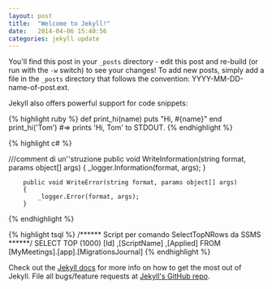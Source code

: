 ```yaml
---
layout: post
title:  "Welcome to Jekyll!"
date:   2014-04-06 15:40:56
categories: jekyll update
---
```


You'll find this post in your `_posts` directory - edit this post and re-build (or run with the `-w` switch) to see your changes!
To add new posts, simply add a file in the `_posts` directory that follows the convention: YYYY-MM-DD-name-of-post.ext.

Jekyll also offers powerful support for code snippets:

{% highlight ruby %}
def print_hi(name)
  puts "Hi, #{name}"
end
print_hi('Tom')
#=> prints 'Hi, Tom' to STDOUT.
{% endhighlight %}

{% highlight c# %}

///comment di un''struzione
        public void WriteInformation(string format, params object[] args)
        {
            _logger.Information(format, args);
        }

        public void WriteError(string format, params object[] args)
        {
            _logger.Error(format, args);
        }
        

{% endhighlight %}

{% highlight tsql %}
/****** Script per comando SelectTopNRows da SSMS  ******/
SELECT TOP (1000) [Id]
      ,[ScriptName]
      ,[Applied]
  FROM [MyMeetings].[app].[MigrationsJournal]
{% endhighlight %}
  

Check out the [Jekyll docs][jekyll] for more info on how to get the most out of Jekyll. File all bugs/feature requests at [Jekyll's GitHub repo][jekyll-gh].

[jekyll-gh]: https://github.com/mojombo/jekyll
[jekyll]:    http://jekyllrb.com
